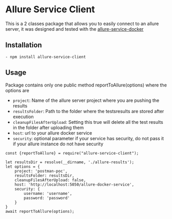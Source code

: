 
# Allure Service Client
This is a 2 classes package that allows you to easily connect to an allure server, it was designed and tested with the  [allure-service-docker](https://github.com/fescobar/allure-docker-service)

## Installation
    - npm install allure-service-client

## Usage
Package contains only one public method reportToAllure(options) where the options are
 - `project`: Name of the allure server project where you are pushing the results
 - `resultsFolder`: Path to the folder where the testsresults are stored after execution
 - `cleanupFilesAfterUpload`: Setting this true will delete all the test results in the folder after uploading them
 - `host`: url to your allure docker service
 - `security`: optional parameter if your service has security, do not pass it if your allure instance do not have security

```
const {reportToAllure} = require("allure-service-client");

let resultsDir = resolve(__dirname, './allure-results');
let options = {
    project: 'postman-poc',
    resultsFolder: resultsDir,
    cleanupFilesAfterUpload: false,
    host: 'http://localhost:5050/allure-docker-service',
    security: {
        username: 'username',
        password: 'password'
    }
}
await reportToAllure(options);
```